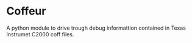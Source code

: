 # Coffeur
A python module to drive trough debug informattion contained in Texas Instrumet C2000 coff files.
